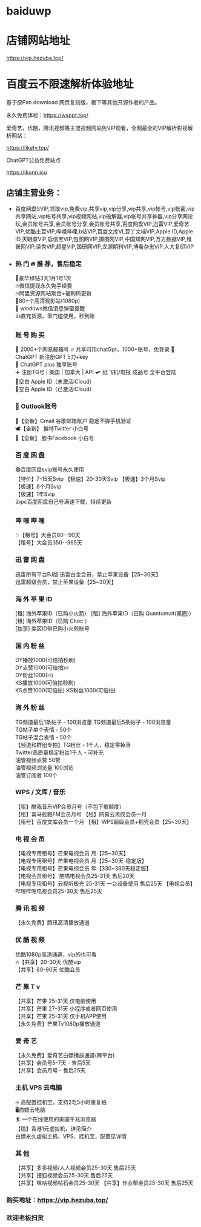# baiduwp
# 店铺网站地址

https://vip.hezuba.top/

# 百度云不限速解析体验地址

基于原Pan download 网页复刻版，极下等其他开源作者的产品。

永久免费体验：https://wsppt.top/

爱奇艺，优酷，腾讯视频等主流视频网站免VIP观看，全网最全的VIP解析影视解析网站：

https://liketv.top/

ChatGPT公益免费站点

https://ikunn.icu  

## 店铺主营业务：

- 百度网盘SVIP,领取vip,免费vip,共享vip,vip分享,vip共享,vip帐号,vip帐密,vip共享网站,vip帐号共享,vip视频网站,vip破解器,vip帐号共享神器,vip分享网论坛,会员帐号共享,会员账号分享,会员账号共享,百度网盘VIP,迅雷VIP,爱奇艺VIP,优酷土豆VIP,哔哩哔哩,b站VIP,百度文库VI,豆丁文档VIP,Apple ID,Apple ID,天眼查VIP,启信宝VIP,包图网VIP,摄图网VIP,中国知网VIP,万方数据VIP,维普网VIP,读秀VIP,超星VIP,国研网VIP,龙源期刊VIP,博看杂志VIP,人大复印VIP

- ### 热 门 🔥 推 荐，售后稳定

   🍟豪华绿钻3天1月1号1次	
   🔥微信提现永久免手续费	
   🔥阿里资源网站聚合+福利码更新	
   🐥80+个高清观影站(1080p)	
   🥰 windows微信消息弹窗提醒	
   👍直充货源，零门槛使用，秒到账	

  ### 账 号 购 买

  📧 2000+个网易邮箱号	
  🔥 共享可用chatGpt，1000+账号，免登录	
  🤖 ChatGPT 新注册GPT 5刀+key	
  🤖 ChatGPT plus 独享账号		
  ✈️ 注册TG号 | 美国 | 加拿大 | API	
  🛩️ 纸飞机/电报 成品号 全平台登陆	
  🍎空白 Apple ID（未激活iCloud）	
  🍎空白 Apple ID（已激活iCloud）	

  ### 📧 Outlook账号		

  📮【全新】Gmail 谷歌邮箱账户 稳定不弹手机验证	
  🕊️【全新】 推特Twitter 小白号		
  👻【全新】 脸书Facebook 小白号		

  ### 百 度 网 盘

  🟢百度网盘svip账号永久使用	
  【特价】7-15天Svip	
  【极速】20-30天Svip
  【极速】3个月Svip	
  【极速】6个月Svip		
  【极速】1年Svip		
  👍pc百度网盘自己号满速下载，持续更新	

  ### 哔 哩 哔 哩

  ✨【租号】大会员80--90天		
  【租号】大会员350--365天	

  ### 迅 雷 网 盘

  迅雷所有平台PJ版	
  迅雷白金会员，禁止苹果设备【25~30天】		
  迅雷超级会员，禁止苹果设备【25~30天】		

  ### 海 外 苹 果 ID

  [租] 海外苹果ID（已购小火箭）	
  [租] 海外苹果ID（已购 Quantumult(黑圈)）	
  [租] 海外苹果ID（已购 Choc ）	
  [独享] 美区ID带已购小火煎账号	

  ### 国 内 粉 丝

  DY播放1000(可倍拍秒刷)	
  DY点赞1000(可倍拍)🔥	
  DY粉丝1000(🔥)	
  KS播放1000(可倍拍秒刷)	
  KS点赞1000(可倍拍)	
  KS粉丝1000(可倍拍)	

  ### 海 外 粉 丝

  TG频道最后1条帖子 - 100浏览量
  TG频道最后5条帖子 - 100浏览量	
  TG帖子单个表情 - 50个	
  TG帖子混合表情 - 50个	
  【频道和群组专拍】TG粉丝 - 1千人，稳定零掉落		
  Twitter高质量稳定粉丝1千人 - 可补充	
  油管视频点赞 50赞	
  油管视频浏览量 100浏览		
  油管订阅者 100个	

  ### WPS / 文库 / 音乐

  【租】酷我音乐VIP会员月号（不包下载额度）	
  【租】喜马拉雅FM会员月号	
  【租】网易云黑胶会员一月	
  【租号】百度文库会员一个月	
  【租】WPS超级会员+稻壳会员【25~30天】	

  ### 电 视 会 员

  【电视专用租号】芒果电视会员 月【25~30天】	
  【电视专用租号】芒果电视会员 月【25~30天-稳定版】	
  【电视专用租号】芒果电视会员 年【330~360天稳定版】		
  【电视会员租号】 酷喵电视会员25-31天 售后20天	
  【电视专用租号】云视听极光 25-31天 一台设备使用 售后25天	
  【电视会员】哔哩哔哩电视会员25-30天 售后25天	

  ### 腾 讯 视 频

  【永久免费】腾讯高清播放通道	

  ### 优 酷 视 频

  优酷1080p高清通道，vip的也可看		
  🔥【共享】20-30天 优酷vip		
  【共享】80-90天 优酷会员	

  ### 芒 果 T v

  【共享】芒果 25-31天 仅电脑使用	
  【共享】芒果 27-31天 小程序或者网页使用		
  【共享】芒果 25-31天 仅手机APP使用		
  【永久免费】芒果Tv1080p播放通道	

  ### 爱 奇 艺

  【永久免费】爱奇艺白嫖播放通道(跨平台)	
  【共享】会员号5-7天 - 售后5天	
  【共享】会员月号 - 售后25天	

  ### 主机 VPS 云电脑

  🔥 高配置挂机宝，支持2毛5小时重复拍	
  🖥️白嫖云电脑	
  🏄 一个在线使用的美国千兆浏览器	
  【稳】香港1元虚拟机，详见简介		
  白嫖永久虚拟主机、VPS、挂机宝，配置见详情		

  ### 其 他 

  【共享】多多视频/人人视频会员25-30天 售后25天		
  【共享】搜狐视频会员25-30天 售后25天	
  【共享】咪咕视频钻石会员25-30天
  【共享】作业帮会员25-30天 售后25天

### 购买地址：https://vip.hezuba.top/

### 欢迎老板扫货
